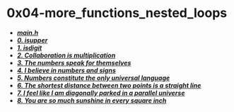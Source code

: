 # 0x04-more_functions_nested_loops

- ***[main.h](./main.h)***
- ***[0. isupper](./0-isupper.c)***
- ***[1. isdigit](./1-isdigit.c)***
- ***[2. Collaboration is multiplication](./2-mul.c)***
- ***[3. The numbers speak for themselves](./3-print_numbers.c)***
- ***[4. I believe in numbers and signs](./4-print_most_numbers.c)***
- ***[5. Numbers constitute the only universal language](./5-more_numbers.c)***
- ***[6. The shortest distance between two points is a straight line](./6-print_line.c)***
- ***[7. I feel like I am diagonally parked in a parallel universe](./7-print_diagonal.c)***
- ***[8. You are so much sunshine in every square inch](./8-print_square.c)***

